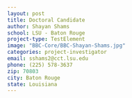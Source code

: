 ```yaml
---
layout: post
title: Doctoral Candidate
author: Shayan Shams
school: LSU - Baton Rouge
project-type: TestElement
image: "BBC-Core/BBC-Shayan-Shams.jpg"
categories: project-investigator
email: sshams2@cct.lsu.edu
phone: (225) 578-3637
zip: 70803
city: Baton Rouge
state: Louisiana
---
```

<!-- name,position,school,city,state,zip,email,phone,image

,,LSU - Baton Rouge,Baton Rouge, Louisiana,70803,,,BBC-Core/coghill.png
,,LSU - Baton Rouge,Baton Rouge,Louisiana,70803,,,BBC-Core/
Seetharama Jois,Professor,University of Louisiana at Monroe,Monroe,Louisiana,71201,jois@ulm.edu,(318) 342-1993,BBC-Core/BBC-Seetharama-Jois.jpg
Thomas C. Bishop,Associate Professor ,Louisiana Tech University,Ruston,Louisiana,71272,bishop@latech.edu,(318) 257-5209,BBC-Core/BBC-Thomas-Bishop.jpg
April Wright,Professor,Southeastern Louisiana University,Hammond,Louisiana,70402,April.wright@selu.edu,(985) 549-5556,BBC-Core/wright.png
Paul Kim,Assistant Professor,Grambling State University,Grambling,Louisiana,71245,kimp@gram.edu,(318) 274-3738,BBC-Core/pkim.jpg
Thomas Wiese,Associate Professor,Xavier University of Louisiana,New Orleans,Louisiana,70125,twiese@xula.edu,(504) 520-7433,BBC-Core/BBC-Thomas-Wiese.jpg
Eduardo Martinez,Assistant Professor,Southern University,Baton Rouge,Louisiana,70813,eduardo_martinez@subr.edu,(225) 771-3606,BBC-Core/martinez.jpg

 -->
